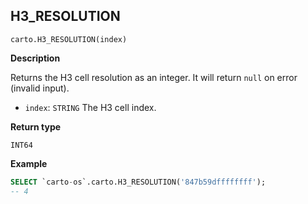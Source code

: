 ## H3_RESOLUTION

```sql:signature
carto.H3_RESOLUTION(index)
```

**Description**

Returns the H3 cell resolution as an integer. It will return `null` on error (invalid input).

* `index`: `STRING` The H3 cell index.

**Return type**

`INT64`


**Example**


```sql
SELECT `carto-os`.carto.H3_RESOLUTION('847b59dffffffff');
-- 4
```
